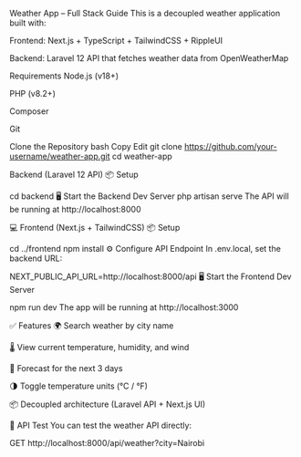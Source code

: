  Weather App – Full Stack Guide
This is a decoupled weather application built with:

Frontend: Next.js + TypeScript + TailwindCSS + RippleUI

Backend: Laravel 12 API that fetches weather data from OpenWeatherMap


 Requirements
Node.js (v18+)

PHP (v8.2+)

Composer

Git


Clone the Repository
bash
Copy
Edit
git clone https://github.com/your-username/weather-app.git
cd weather-app


Backend (Laravel 12 API)
📦 Setup

cd backend
🖥️ Start the Backend Dev Server
php artisan serve
The API will be running at http://localhost:8000

💻 Frontend (Next.js + TailwindCSS)
📦 Setup

cd ../frontend
npm install
⚙️ Configure API Endpoint
In .env.local, set the backend URL:

NEXT_PUBLIC_API_URL=http://localhost:8000/api
🖥️ Start the Frontend Dev Server

npm run dev
The app will be running at http://localhost:3000

✅ Features
🌍 Search weather by city name

🌡️ View current temperature, humidity, and wind

📅 Forecast for the next 3 days

🌗 Toggle temperature units (°C / °F)

📦 Decoupled architecture (Laravel API + Next.js UI)

🧪 API Test
You can test the weather API directly:

GET http://localhost:8000/api/weather?city=Nairobi

